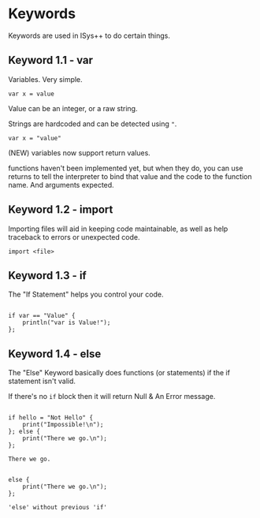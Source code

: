 # Keywords

Keywords are used in ISys++ to do certain things.

## Keyword 1.1 - var

Variables. Very simple.

`var x = value`

Value can be an integer, or a raw string.

Strings are hardcoded and can be detected using `"`.

`var x = "value"`

(NEW) variables now support return values.

functions haven't been implemented yet, but when they do, you can use returns to tell the interpreter to bind that value and the code
to the function name. And arguments expected.

## Keyword 1.2 - import

Importing files will aid in keeping code maintainable, as well as help traceback to errors or unexpected code.

`import <file>`

## Keyword 1.3 - if

The "If Statement" helps you control your code.

```

if var == "Value" {
    println("var is Value!");
};

```

## Keyword 1.4 - else

The "Else" Keyword basically does functions (or statements) if the if statement isn't valid.

If there's no `if` block then it will return Null & An Error message.

```

if hello = "Not Hello" {
    print("Impossible!\n");
}; else {
    print("There we go.\n");
};

```

`There we go.`

```

else {
    print("There we go.\n");
};

```

`'else' without previous 'if'`